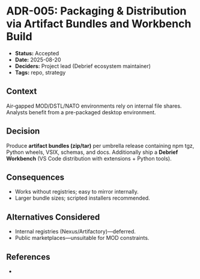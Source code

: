 # ADR-005: Packaging & Distribution via Artifact Bundles and Workbench Build

- **Status:** Accepted
- **Date:** 2025-08-20
- **Deciders:** Project lead (Debrief ecosystem maintainer)
- **Tags:** repo, strategy

## Context

Air‑gapped MOD/DSTL/NATO environments rely on internal file shares. Analysts benefit from a pre-packaged desktop environment.


## Decision

Produce **artifact bundles (zip/tar)** per umbrella release containing npm tgz, Python wheels, VSIX, schemas, and docs. 
Additionally ship a **Debrief Workbench** (VS Code distribution with extensions + Python tools).


## Consequences

- Works without registries; easy to mirror internally.
- Larger bundle sizes; scripted installers recommended.


## Alternatives Considered

- Internal registries (Nexus/Artifactory)—deferred.
- Public marketplaces—unsuitable for MOD constraints.


## References
-

